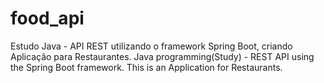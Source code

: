 # food_api
Estudo Java - API REST utilizando o framework Spring Boot, criando Aplicação para Restaurantes. 
Java programming(Study) - REST API using the Spring Boot framework. This is an Application for Restaurants.
